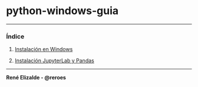 # python-windows-guia

---

### Índice

1. [Instalación en Windows](https://analisis-datos-socio-empresariales-2025.github.io/python-windows-guia/python-windows)

2. [Instalación JupyterLab y Pandas](https://analisis-datos-socio-empresariales-2025.github.io/python-windows-guia/jupyterlab-pandas)

---
**René Elizalde - @reroes**
